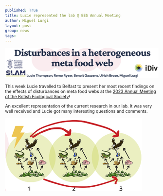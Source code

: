 ```yaml
---
published: True
title: Lucie represented the lab @ BES Annual Meeting
author: Miguel Lurgi
layout: post
group: news
tags: 
---
```


<img src="/static/img/pub/2023_Thompson_poster.png" alt="poster header" class="img-fluid" width="700">

This week Lucie travelled to Belfast to present her most recent findings on the effects of disturbances on meta food webs at the [2023 Annual Meeting of the British Ecological Society](https://www.britishecologicalsociety.org/events/bes-annual-meeting-2023/)!

An excellent representation of the current research in our lab. It was very well received and Lucie got many interesting questions and comments.

 <img src="/static/img/pub/2023_Thompson_poster-b.png" alt="poster picture" class="img-fluid" width="450">
